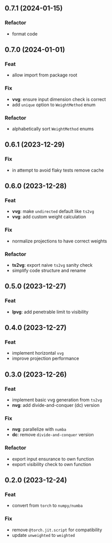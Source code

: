 ## 0.7.1 (2024-01-15)

### Refactor

- format code

## 0.7.0 (2024-01-01)

### Feat

- allow import from package root

### Fix

- **vvg**: ensure input dimension check is correct
- add `unique` option to `WeightMethod` enum

### Refactor

- alphabetically sort `WeightMethod` enums

## 0.6.1 (2023-12-29)

### Fix

- in attempt to avoid flaky tests remove cache

## 0.6.0 (2023-12-28)

### Feat

- **vvg**: make `undirected` default like `ts2vg`
- **vvg**: add custom weight calculation

### Fix

- normalize projections to have correct weights

### Refactor

- **ts2vg**: export naive `ts2vg` sanity check
- simplify code structure and rename

## 0.5.0 (2023-12-27)

### Feat

- **lpvg**: add penetrable limit to visibility

## 0.4.0 (2023-12-27)

### Feat

- implement horizontal `vvg`
- improve projection performance

## 0.3.0 (2023-12-26)

### Feat

- implement basic vvg generation from `ts2vg`
- **nvg**: add divide-and-conquer (dc) version

### Fix

- **nvg**: parallelize with `numba`
- **dc**: remove `divide-and-conquer` version

### Refactor

- export input ensurance to own function
- export visibility check to own function

## 0.2.0 (2023-12-24)

### Feat

- convert from `torch` to `numpy/numba`

### Fix

- remove `@torch.jit.script` for compatibility
- update `unweighted` to `weighted`
